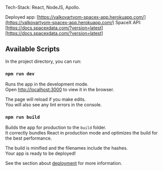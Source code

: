 Tech-Stack: React, NodeJS, Apollo.

Deployed app: [https://valkovartyom-spacex-app.herokuapp.com/](https://valkovartyom-spacex-app.herokuapp.com/)
SpaceX API: [https://docs.spacexdata.com/?version=latest][https://docs.spacexdata.com/?version=latest]

## Available Scripts

In the project directory, you can run:

### `npm run dev`

Runs the app in the development mode.<br />
Open [http://localhost:3000](http://localhost:3000) to view it in the browser.

The page will reload if you make edits.<br />
You will also see any lint errors in the console.



### `npm run build`

Builds the app for production to the `build` folder.<br />
It correctly bundles React in production mode and optimizes the build for the best performance.

The build is minified and the filenames include the hashes.<br />
Your app is ready to be deployed!

See the section about [deployment](https://facebook.github.io/create-react-app/docs/deployment) for more information.
